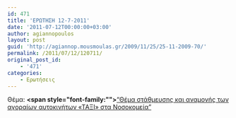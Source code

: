 ```yaml
---
id: 471
title: 'ΕΡΩΤΗΣΗ 12-7-2011'
date: '2011-07-12T00:00:00+03:00'
author: agiannopoulos
layout: post
guid: 'http://agiannop.mousmoulas.gr/2009/11/25/25-11-2009-70/'
permalink: /2011/07/12/120711/
original_post_id:
    - '471'
categories:
    - Ερωτήσεις
---
```


Θέμα: **<span style="font-family:""></span>**[“Θέμα στάθμευσης και αναμονής των αγοραίων αυτοκινήτων «ΤΑΞΙ» στα Νοσοκομεία” ](/wp-content/uploads/2009/11/12072011_taksi_nosokomeia.pdf)